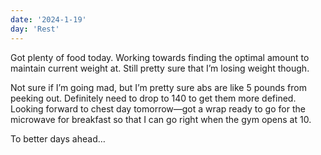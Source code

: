 ```yaml
---
date: '2024-1-19'
day: 'Rest'
---
```


Got plenty of food today. Working towards finding the optimal amount to maintain current weight at. Still pretty sure that I’m losing weight though.

Not sure if I’m going mad, but I’m pretty sure abs are like 5 pounds from peeking out. Definitely need to drop to 140 to get them more defined. Looking forward to chest day tomorrow—got a wrap ready to go for the microwave for breakfast so that I can go right when the gym opens at 10.

To better days ahead…